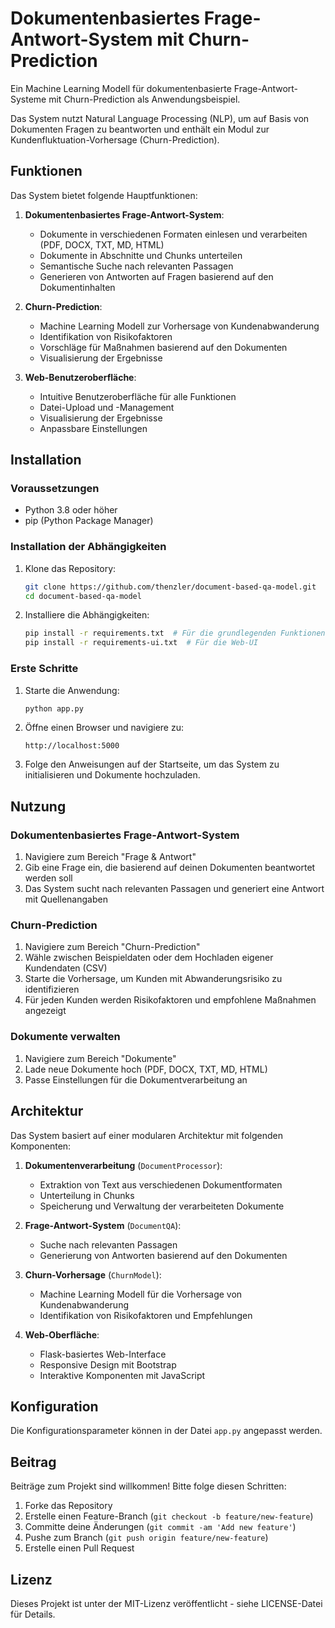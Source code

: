 # Dokumentenbasiertes Frage-Antwort-System mit Churn-Prediction

Ein Machine Learning Modell für dokumentenbasierte Frage-Antwort-Systeme mit Churn-Prediction als Anwendungsbeispiel. 

Das System nutzt Natural Language Processing (NLP), um auf Basis von Dokumenten Fragen zu beantworten und enthält ein Modul zur Kundenfluktuation-Vorhersage (Churn-Prediction).

## Funktionen

Das System bietet folgende Hauptfunktionen:

1. **Dokumentenbasiertes Frage-Antwort-System**:
   - Dokumente in verschiedenen Formaten einlesen und verarbeiten (PDF, DOCX, TXT, MD, HTML)
   - Dokumente in Abschnitte und Chunks unterteilen
   - Semantische Suche nach relevanten Passagen
   - Generieren von Antworten auf Fragen basierend auf den Dokumentinhalten

2. **Churn-Prediction**:
   - Machine Learning Modell zur Vorhersage von Kundenabwanderung
   - Identifikation von Risikofaktoren
   - Vorschläge für Maßnahmen basierend auf den Dokumenten
   - Visualisierung der Ergebnisse

3. **Web-Benutzeroberfläche**:
   - Intuitive Benutzeroberfläche für alle Funktionen
   - Datei-Upload und -Management
   - Visualisierung der Ergebnisse
   - Anpassbare Einstellungen

## Installation

### Voraussetzungen

- Python 3.8 oder höher
- pip (Python Package Manager)

### Installation der Abhängigkeiten

1. Klone das Repository:
   ```bash
   git clone https://github.com/thenzler/document-based-qa-model.git
   cd document-based-qa-model
   ```

2. Installiere die Abhängigkeiten:
   ```bash
   pip install -r requirements.txt  # Für die grundlegenden Funktionen
   pip install -r requirements-ui.txt  # Für die Web-UI
   ```

### Erste Schritte

1. Starte die Anwendung:
   ```bash
   python app.py
   ```

2. Öffne einen Browser und navigiere zu:
   ```
   http://localhost:5000
   ```

3. Folge den Anweisungen auf der Startseite, um das System zu initialisieren und Dokumente hochzuladen.

## Nutzung

### Dokumentenbasiertes Frage-Antwort-System

1. Navigiere zum Bereich "Frage & Antwort"
2. Gib eine Frage ein, die basierend auf deinen Dokumenten beantwortet werden soll
3. Das System sucht nach relevanten Passagen und generiert eine Antwort mit Quellenangaben

### Churn-Prediction

1. Navigiere zum Bereich "Churn-Prediction"
2. Wähle zwischen Beispieldaten oder dem Hochladen eigener Kundendaten (CSV)
3. Starte die Vorhersage, um Kunden mit Abwanderungsrisiko zu identifizieren
4. Für jeden Kunden werden Risikofaktoren und empfohlene Maßnahmen angezeigt

### Dokumente verwalten

1. Navigiere zum Bereich "Dokumente"
2. Lade neue Dokumente hoch (PDF, DOCX, TXT, MD, HTML)
3. Passe Einstellungen für die Dokumentverarbeitung an

## Architektur

Das System basiert auf einer modularen Architektur mit folgenden Komponenten:

1. **Dokumentenverarbeitung** (`DocumentProcessor`):
   - Extraktion von Text aus verschiedenen Dokumentformaten
   - Unterteilung in Chunks
   - Speicherung und Verwaltung der verarbeiteten Dokumente

2. **Frage-Antwort-System** (`DocumentQA`):
   - Suche nach relevanten Passagen
   - Generierung von Antworten basierend auf den Dokumenten

3. **Churn-Vorhersage** (`ChurnModel`):
   - Machine Learning Modell für die Vorhersage von Kundenabwanderung
   - Identifikation von Risikofaktoren und Empfehlungen

4. **Web-Oberfläche**:
   - Flask-basiertes Web-Interface
   - Responsive Design mit Bootstrap
   - Interaktive Komponenten mit JavaScript

## Konfiguration

Die Konfigurationsparameter können in der Datei `app.py` angepasst werden.

## Beitrag

Beiträge zum Projekt sind willkommen! Bitte folge diesen Schritten:

1. Forke das Repository
2. Erstelle einen Feature-Branch (`git checkout -b feature/new-feature`)
3. Committe deine Änderungen (`git commit -am 'Add new feature'`)
4. Pushe zum Branch (`git push origin feature/new-feature`)
5. Erstelle einen Pull Request

## Lizenz

Dieses Projekt ist unter der MIT-Lizenz veröffentlicht - siehe LICENSE-Datei für Details.

